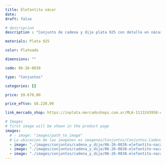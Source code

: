 ```yaml
---
title: Elefantito nácar
date: 
draft: false

# descripcion
description : "Conjunto de cadena y dije plata 925 con detalle en nácar. Largo de cadena 40, 45 o 50 cm a elección."

materials: Plata 925

color: Plateado

dimensions: ""

code: 06-26-0838

type: "Conjuntos"

categories: []

price: $9.670,00

price_eftvo: $8.220,00

link_mercado_shop: https://inplata.mercadoshops.com.ar/MLA-1113243958-conjunto-de-plata-925-elefantito-nácar-_JM

# Images
# first image will be shown in the product page
images:
  # - image: "images/path_to_image"
  # La ubicacion de las imagenes es imagenes/Conjuntos/Conjuntos.Cadena y Dije/06-26-0838-elefantito-nacar
  - image: "./images/conjuntos/cadena_y_dije/06-26-0838-elefantito-nacar.jpg"
  - image: "./images/conjuntos/cadena_y_dije/06-26-0838-elefantito-nacar_c.jpg"
  - image: "./images/conjuntos/cadena_y_dije/06-26-0838-elefantito-nacar_d.jpg"
---
```

